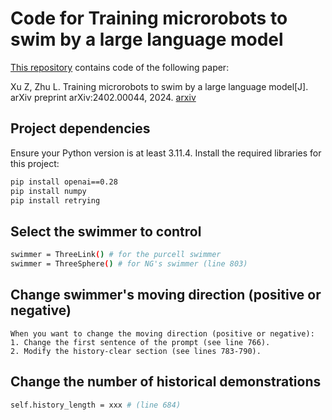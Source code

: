 # Code for Training microrobots to swim by a large language model

[This repository]([https://www.google.com](https://github.com/ZhulailaiFluidLab/Training_microswimmer_by_LLM)) contains code of the following paper:

Xu Z, Zhu L. Training microrobots to swim by a large language model[J]. arXiv preprint arXiv:2402.00044, 2024. [arxiv](https://arxiv.org/abs/2402.00044)


## Project dependencies

Ensure your Python version is at least 3.11.4. Install the required libraries for this project:

```bash
pip install openai==0.28
pip install numpy
pip install retrying
```

## Select the swimmer to control

```bash
swimmer = ThreeLink() # for the purcell swimmer
swimmer = ThreeSphere() # for NG's swimmer (line 803)
```

## Change swimmer's moving direction (positive or negative)

```text
When you want to change the moving direction (positive or negative):
1. Change the first sentence of the prompt (see line 766).
2. Modify the history-clear section (see lines 783-790).
```
## Change the number of historical demonstrations

```bash
self.history_length = xxx # (line 684)
```


<!--There are two class "class ThreeLink" and "class Threesphere" respectively introduce the environment of purcell swimmer and NG's swimmer. -->
